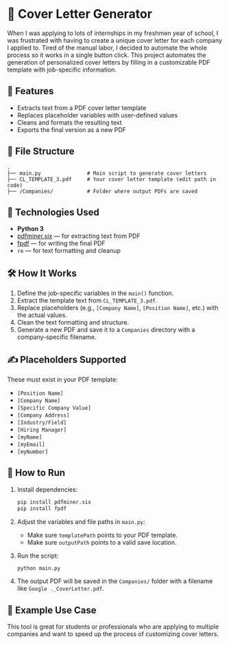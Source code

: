# 📝 Cover Letter Generator

When I was applying to lots of internships in my freshmen year of school, I was frustrated with having to create a unique cover letter for each company I applied to. Tired of the manual labor, I decided to automate the whole process so it works in a single button click. This project automates the generation of personalized cover letters by filling in a customizable PDF template with job-specific information.

## 📌 Features

- Extracts text from a PDF cover letter template
- Replaces placeholder variables with user-defined values
- Cleans and formats the resulting text
- Exports the final version as a new PDF

## 📂 File Structure

```text
.
├── main.py               # Main script to generate cover letters
├── CL_TEMPLATE_3.pdf     # Your cover letter template (edit path in code)
├── /Companies/           # Folder where output PDFs are saved
```

## 🔧 Technologies Used

- **Python 3**
- [pdfminer.six](https://github.com/pdfminer/pdfminer.six) — for extracting text from PDF
- [fpdf](https://py-pdf.github.io/fpdf2/) — for writing the final PDF
- `re` — for text formatting and cleanup

## 🛠️ How It Works

1. Define the job-specific variables in the `main()` function.
2. Extract the template text from `CL_TEMPLATE_3.pdf`.
3. Replace placeholders (e.g., `[Company Name]`, `[Position Name]`, etc.) with the actual values.
4. Clean the text formatting and structure.
5. Generate a new PDF and save it to a `Companies` directory with a company-specific filename.

## ✍️ Placeholders Supported

These must exist in your PDF template:
- `[Position Name]`
- `[Company Name]`
- `[Specific Company Value]`
- `[Company Address]`
- `[Industry/Field]`
- `[Hiring Manager]`
- `[myName]`
- `[myEmail]`
- `[myNumber]`

## 🚀 How to Run

1. Install dependencies:
    ```bash
    pip install pdfminer.six
    pip install fpdf
    ```

2. Adjust the variables and file paths in `main.py`:
    - Make sure `templatePath` points to your PDF template.
    - Make sure `outputPath` points to a valid save location.

3. Run the script:
    ```bash
    python main.py
    ```

4. The output PDF will be saved in the `Companies/` folder with a filename like `Google ._CoverLetter.pdf`.

## 📌 Example Use Case

This tool is great for students or professionals who are applying to multiple companies and want to speed up the process of customizing cover letters.

